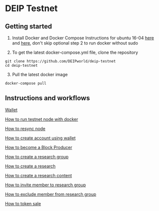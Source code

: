 # DEIP Testnet

## Getting started
1. Install Docker and Docker Compose
Instructions for ubuntu 16-04 [here](https://www.digitalocean.com/community/tutorials/how-to-install-and-use-docker-on-ubuntu-16-04) and [here](https://docs.docker.com/compose/install/#prerequisites), don't skip optional step 2 to run docker without sudo

2. To get the latest docker-compose.yml file, clone the repository
```
git clone https://github.com/DEIPworld/deip-testnet
cd deip-testnet
```

3. Pull the latest docker image
```
docker-compose pull
```

## Instructions and workflows

[Wallet](https://github.com/DEIPworld/deip-testnet/blob/master/docs/wallet.md)

[How to run testnet node with docker](https://github.com/DEIPworld/deip-testnet/blob/master/docs/how-to-run-testnet-node-with-docker.md)

[How to resync node](https://github.com/DEIPworld/deip-testnet/blob/master/docs/resync-node.md)

[How to create account using wallet](https://github.com/DEIPworld/deip-testnet/blob/master/docs/create-account-using-wallet.md)

[How to become a Block Producer](https://github.com/DEIPworld/deip-testnet/blob/master/docs/how-to-become-a-block-producer.md)

[How to create a research group](https://github.com/DEIPworld/deip-testnet/blob/master/docs/how-to-create-a-research-group.md)

[How to create a research](https://github.com/DEIPworld/deip-testnet/blob/master/docs/how-to-create-a-research.md)

[How to create a research content](https://github.com/DEIPworld/deip-testnet/blob/master/docs/how-to-create-research-content.md)

[How to invite member to research group](https://github.com/DEIPworld/deip-testnet/blob/master/docs/invite-to-research-group.md)

[How to exclude member from research group](https://github.com/DEIPworld/deip-testnet/blob/master/docs/exclude-from-research-group.md)

[How to token sale](https://github.com/DEIPworld/deip-testnet/blob/master/docs/how-to-research-token-sale.md)

